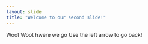 ```yaml
---
layout: slide
title: "Welcome to our second slide!"
---
```

Woot Woot hwere we go
Use the left arrow to go back!
